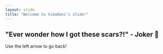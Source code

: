 ```yaml
---
layout: slide
title: "Welcome to VidaDani's slide!"
---
```

"Ever wonder how I got these scars?!" - Joker :tada:
---
Use the left arrow to go back!
